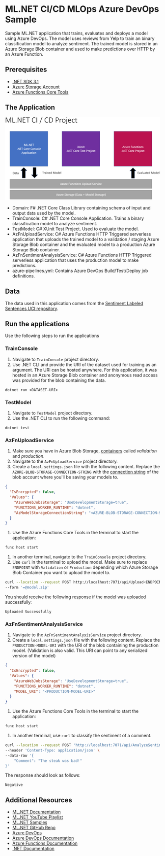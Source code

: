 # ML.NET CI/CD MLOps Azure DevOps Sample

Sample ML.NET application that trains, evaluates and deploys a model using Azure DevOps. The model uses reviews from Yelp to train an binary classification model to analyze sentiment. The trained model is stored in an Azure Storage Blob container and used to make predictions over HTTP by an Azure Function.

## Prerequisites

- [.NET SDK 3.1](https://dotnet.microsoft.com/download/dotnet-core)
- [Azure Storage Account](https://docs.microsoft.com/azure/storage/common/storage-account-create?tabs=azure-portal)
- [Azure Functions Core Tools](https://docs.microsoft.com/azure/azure-functions/functions-run-local?tabs=windows%2Ccsharp%2Cbash)

## The Application

![](mlnet-ci-cd-project.PNG)

- Domain: F# .NET Core Class Library containing schema of input and output data used by the model.
- TrainConsole: C# .NET Core Console Application. Trains a binary classification model to analyze sentiment.
- TestModel: C# XUnit Test Project. Used to evaluate the model.
- AzFnUploadService: C# Azure Functions HTTP Triggered serverless application that uploads the trained model to a validation / staging Azure Storage Blob container and the evaluated model to a production Azure Storage Blob container. 
- AzFnSentimentAnalysisService: C# Azure Functions HTTP Triggered serverless application that uses the production model to make predictions.
- azure-pipelines.yml: Contains Azure DevOps Build/Test/Deploy job definitions.

## Data

The data used in this application comes from the [Sentiment Labeled Sentences UCI repository](https://archive.ics.uci.edu/ml/datasets/Sentiment+Labelled+Sentences).

## Run the applications

Use the following steps to run the applications

### TrainConsole

1. Navigate to `TrainConsole` project directory.
1. Use .NET CLI and provide the URI of the dataset used for training as an argument. The URI can be hosted anywhere. For this application, it was hosted in an Azure Storage Blob container and anonymous read access was provided for the blob containing the data.

```dotnetcli
dotnet run <DATASET-URI>
```

### TestModel

1. Navigate to `TestModel` project directory.
1. Use the .NET CLI to run the following command:

```dotnetcli
dotnet test
```

### AzFnUploadService

1. Make sure you have in Azure Blob Storage, [containers](https://docs.microsoft.com/azure/storage/blobs/storage-quickstart-blobs-portal#create-a-container) called *validation* and *production*.
1. Navigate to the `AzFnUploadService` project directory.
1. Create a `local.settings.json` file with the following content. Replace the `AZURE-BLOB-STORAGE-CONNECTION-STRING` with the [connection string](https://docs.microsoft.com/azure/storage/common/storage-account-keys-manage?tabs=azure-portal#view-account-access-keys) of the blob account where you'll be saving your models to.

```json
{
  "IsEncrypted": false,
  "Values": {
    "AzureWebJobsStorage": "UseDevelopmentStorage=true",
    "FUNCTIONS_WORKER_RUNTIME": "dotnet",
    "AzModelStorageConnectionString": "<AZURE-BLOB-STORAGE-CONNECTION-STRING>"
  }
}
```
1. Use the Azure Functions Core Tools in the terminal to start the application:

```bash
func host start
```

1. In another terminal, navigate to the `TrainConsole` project directory.
1. Use `curl` in the terminal to upload the model. Make sure to replace `ENDPOINT` with `Validation` or `Production` depending which Azure Storage Blob Container you want to upload the model to.

```bash
curl --location --request POST http://localhost:7071/api/Upload<ENDPOINT> \
--form '=@model.zip'
```

You should receive the following response if the model was uploaded successfully:

```text
Uploaded Successfully
```

### AzFnSentimentAnalysisService

1. Navigate to the `AzFnSentimentAnalysisService` project directory. 
1. Create a `local.settings.json` file with the following content. Replace the `PRODUCTION-MODEL-URI` with the URI of the blob containing the production model. (Validation is also valid. This URI can point to any serialized version of the model)

```json
{
  "IsEncrypted": false,
  "Values": {
    "AzureWebJobsStorage": "UseDevelopmentStorage=true",
    "FUNCTIONS_WORKER_RUNTIME": "dotnet",
    "MODEL_URI": "<PRODUCTION-MODEL-URI>"
  }
}
```

1. Use the Azure Functions Core Tools in the terminal to start the application:

```bash
func host start
```

1. In another terminal, use `curl` to classify the sentiment of a comment.

```bash
curl --location --request POST 'http://localhost:7071/api/AnalyzeSentiment' \
--header 'Content-Type: application/json' \
--data-raw '{
	"Comment": "The steak was bad!"
}'
```

The response should look as follows:

```text
Negative
```

## Additional Resources

- [ML.NET Documentation](https://docs.microsoft.com/dotnet/machine-learning/)
- [ML.NET YouTube Playlist](https://www.youtube.com/watch?v=pxUzw6JyqcM&list=PL1rZQsJPBU2TwElfOzqOsUW1yuxKNA091)
- [ML.NET Samples](https://github.com/dotnet/machinelearning-samples)
- [ML.NET GitHub Repo](https://github.com/dotnet/machinelearning)
- [Azure DevOps](https://dev.azure.com)
- [Azure DevOps Documentation](https://docs.microsoft.com/azure/devops/?view=azure-devops)
- [Azure Functions Documentation](https://docs.microsoft.com/en-us/azure/azure-functions/)
- [.NET Documentation](https://docs.microsoft.com/en-us/dotnet/)
